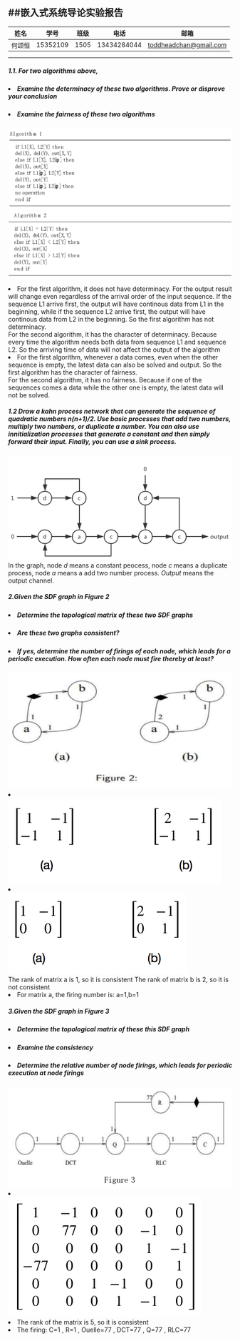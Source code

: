 
##嵌入式系统导论实验报告
-------

|  姓名  |  学号  |  班级  |  电话  |  邮箱  |
| :--: | :--: | :--: | :--: | :--: |
|   何颂恒   |   15352109   |   1505   |   13434284044   |   toddheadchan@gmail.com   |

-----

##### 1.1. For two algorithms above,
##### <li>Examine the determinacy of these two algorithms.  Prove or disprove your conclusion</li>
##### <li>Examine the fairness of these two algorithms</li>

<img src="algorithm1.png"><br>
<img src="algorithm2.png"><br>

<li>
For the first algorithm, it does not have determinacy. For the output result will change even regardless of the arrival order of the input sequence. If the sequence L1 arrive first, the output will have continous data from L1 in the beginning, while if the sequence L2 arrive first, the output will have continous data from L2 in the beginning. So the first algorithm has not determinacy.<br>
For the second algorithm, it has the character of determinacy. Because every time the algorithm needs both data from sequence L1 and sequence L2. So the arriving time of data will not affect the output of the algorithm
</li>

<li>
For the first algorithm, whenever a data comes, even when the other sequence is empty, the latest data can also be solved and output. So the first algorithm has the character of fairness.<br>
For the second algorithm, it has no fairness. Because if one of the sequences comes a data while the other one is empty, the latest data will not be solved.
</li>

##### 1.2 Draw a kahn process network that can generate the sequence of quadratic numbers n(n+1)/2. Use basic processes that add two numbers, multiply two numbers, or duplicate a number. You can also use innitialization processes that generate a constant and then simply forward their input. Finally, you can use a sink process.

<img src="graph1.png"><br>
In the graph, node _d_ means a constant peocess, node _c_ means a duplicate process, node _a_ means a add two number process. _Output_ means the output channel.

##### 2.Given the SDF graph in Figure 2
##### <li>Determine the topological matrix of these two SDF graphs</li>
##### <li>Are these two graphs consistent?</li>
##### <li>If yes, determine the number of firings of each node, which leads for a periodic execution. How often each node must fire thereby at least?</li>

<img src="figure2.png">

<li></li>
<img src="matrix1.png"><br>

<li></li>
<img src="matrix2.png"><br>
The rank of matrix a is 1, so it is consistent
The rank of matrix b is 2, so it is not consistent

<li>
For matrix a, the firing number is: a=1,b=1<br>
</li>

##### 3.Given the SDF graph in Figure 3
##### <li>Determine the topological matrix of these this SDF graph</li>
##### <li>Examine the consistency</li>
##### <li>Determine the relative number of node firings, which leads for periodic execution at node firings</li>

<img src="figure3.png">

<li></li>
<img src="matrix3.png">

<li> The rank of the matrix is 5, so it is consistent
</li>

<li>The firing: C=1 , R=1 , Ouelle=77 , DCT=77 , Q=77 , RLC=77 </li>
